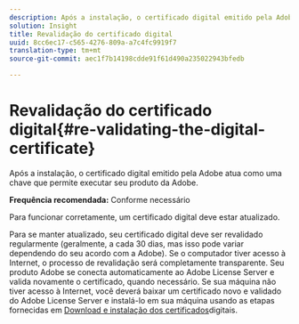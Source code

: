 ```yaml
---
description: Após a instalação, o certificado digital emitido pela Adobe atua como uma chave que permite executar seu produto da Adobe.
solution: Insight
title: Revalidação do certificado digital
uuid: 8cc6ec17-c565-4276-809a-a7c4fc9919f7
translation-type: tm+mt
source-git-commit: aec1f7b14198cdde91f61d490a235022943bfedb

---
```



# Revalidação do certificado digital{#re-validating-the-digital-certificate}

Após a instalação, o certificado digital emitido pela Adobe atua como uma chave que permite executar seu produto da Adobe.

**Frequência recomendada:** Conforme necessário

Para funcionar corretamente, um certificado digital deve estar atualizado.

Para se manter atualizado, seu certificado digital deve ser revalidado regularmente (geralmente, a cada 30 dias, mas isso pode variar dependendo do seu acordo com a Adobe). Se o computador tiver acesso à Internet, o processo de revalidação será completamente transparente. Seu produto Adobe se conecta automaticamente ao Adobe License Server e valida novamente o certificado, quando necessário. Se sua máquina não tiver acesso à Internet, você deverá baixar um certificado novo e validado do Adobe License Server e instalá-lo em sua máquina usando as etapas fornecidas em [Download e instalação dos certificados](../../../home/c-inst-svr/c-install-ins-svr/t-install-proc-inst-svr-dpu/c-dnld-dgtl-cert/c-dnld-dgtl-cert.md#concept-4f79c240492f4e52b6375b4b3bbefa17)digitais.

